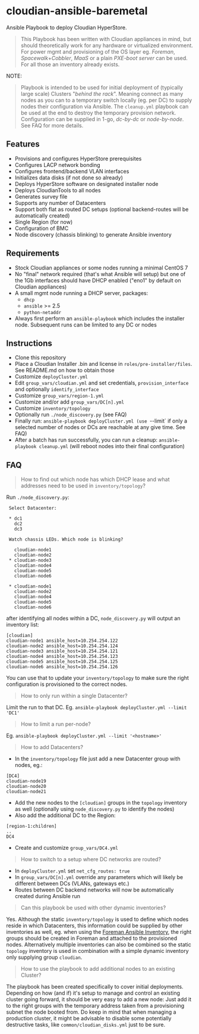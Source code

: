 # cloudian-ansible-baremetal
Ansible Playbook to deploy Cloudian HyperStore.

> This Playbook has been written with Cloudian appliances in mind, but should theoretically
> work for any hardware or virtualized environment.
> For power mgmt and provisioning of the OS layer eg. *Foreman*, *Spacewalk*+*Cobbler*, *MaaS* or
> a plain *PXE-boot server* can be used. For all those an inventory already exists.

NOTE:
> Playbook is intended to be used for initial deployment of (typically large scale) Clusters
> "*behind the rack*". Meaning connect as many nodes as you can to a temporary
> switch locally (eg. per DC) to supply nodes their configuration via Ansible. The `cleanup.yml`
> playbook can be used at the end to destroy the temporary provision network.
> Configuration can be supplied in 1-go, *dc-by-dc* or *node-by-node*. See FAQ for more details.

## Features
 - Provisions and configures HyperStore prerequisites
 - Configures LACP network bonding
 - Configures frontend/backend VLAN interfaces
 - Initializes data disks (if not done so already)
 - Deploys HyperStore software on designated installer node
 - Deploys CloudianTools to all nodes
 - Generates survey file
 - Supports any number of Datacenters
 - Support both flat as routed DC setups (optional backend-routes will be automatically created)
 - Single Region (for now)
 - Configuration of BMC
 - Node discovery (chassis blinking) to generate Ansible inventory


## Requirements
 - Stock Cloudian appliances or some nodes running a minimal CentOS 7
 - No "final" network required (that's what Ansible will setup) but one of the 1Gb interfaces should have DHCP enabled ("eno1" by default on Cloudian appliances)
 - A small mgmt node running a DHCP server, packages:
   - `dhcp`
   - `ansible` >= 2.5
   - `python-netaddr`
 - Always first perform an `ansible-playbook` which includes the installer node. Subsequent runs can be limited to any DC or nodes

## Instructions
- Clone this repository
- Place a Cloudian Installer .bin and license in `roles/pre-installer/files`. See README.md on how to obtain those
- Customize `deployCluster.yml`
- Edit `group_vars/cloudian.yml` and set credentials, `provision_interface` and optionally `identify_interface`
- Customize `group_vars/region-1.yml`
- Customize and/or add `group_vars/DC[n].yml`
- Customize `inventory/topology`
- Optionally run `./node_discovery.py` (see FAQ)
- Finally run: `ansible-playbook deployCluster.yml (use `--limit` if only a selected number of nodes or DCs are reachable at any give time. See FAQ)
- After a batch has run successfully, you can run a cleanup: `ansible-playbook cleanup.yml` (will reboot nodes into their final configuration)

## FAQ

> How to find out which node has which DHCP lease and what addresses need to be used in `inventory/topology`?

Run `./node_discovery.py`:

```
 Select Datacenter:

 * dc1
   dc2
   dc3
```

```
 Watch chassis LEDs. Which node is blinking?

   cloudian-node1
   cloudian-node2
 * cloudian-node3
   cloudian-node4
   cloudian-node5
   cloudian-node6
```
```
 * cloudian-node1
   cloudian-node2
   cloudian-node4
   cloudian-node5
   cloudian-node6
```

after identifying all nodes within a DC, `node_discovery.py` will output an inventory list:

```
[cloudian]
cloudian-node1 ansible_host=10.254.254.122
cloudian-node2 ansible_host=10.254.254.124
cloudian-node3 ansible_host=10.254.254.121
cloudian-node4 ansible_host=10.254.254.123
cloudian-node5 ansible_host=10.254.254.125
cloudian-node6 ansible_host=10.254.254.126
```

You can use that to update your `inventory/topology` to make sure the right configuration is provisioned to the correct nodes.


> How to only run within a single Datacenter?

Limit the run to that DC. Eg. `ansible-playbook deployCluster.yml --limit 'DC1'`

> How to limit a run per-node?

Eg. `ansible-playbook deployCluster.yml --limit '<hostname>'`

> How to add Datacenters?

 - In the `inventory/topology` file just add a new Datacenter group with nodes, eg.:

```
[DC4]
cloudian-node19
cloudian-node20
cloudian-node21
```

- Add the new nodes to the `[cloudian]` groups in the `topology` inventory as well (optionally using `node_discovery.py` to identify the nodes)
- Also add the additional DC to the Region:

```
[region-1:children]
..
DC4
```

- Create and customize `group_vars/DC4.yml`

> How to switch to a setup where DC networks are routed?

- In `deployCluster.yml` set `net_cfg_routes: true`
- In `group_vars/DC[n].yml` override any parameters which will likely be different between DCs (VLANs, gateways etc.)
- Routes between DC backend networks will now be automatically created during Ansible run

> Can this playbook be used with other dynamic inventories?

Yes. Although the static `inventory/topology` is used to define which nodes reside in which Datacenters, this information could be supplied by other inventories as well, eg. when
using the [Foreman Ansible Inventory](https://github.com/theforeman/foreman_ansible_inventory), the right groups should be created in Foreman and attached to the provisioned nodes.
Alternatively multiple inventories can also be combined so the static `topology` inventory is used in combination with a simple dynamic inventory only supplying group `cloudian`.

> How to use the playbook to add additional nodes to an existing Cluster?

The playbook has been created specifically to cover initial deployments. Depending on how (and if) it's setup to manage and control an existing cluster going forward, it should be very easy to
add a new node: Just add it to the right groups with the temporary address taken from a provisioning subnet the node booted from. Do keep in mind that when managing a production cluster, it might
be advisable to disable some potentially destructive tasks, like `common/cloudian_disks.yml` just to be sure.
